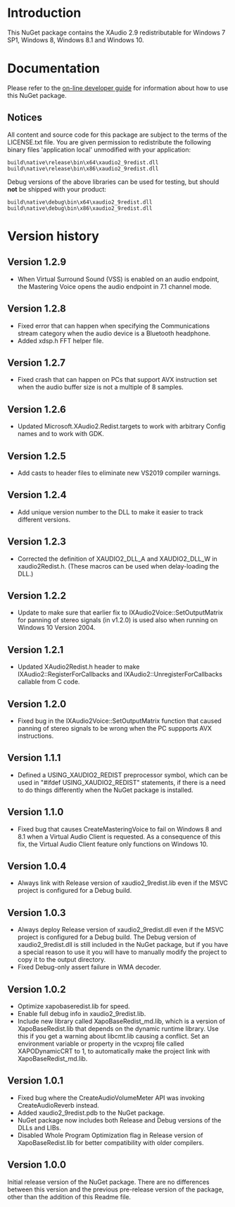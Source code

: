 # Introduction 
This NuGet package contains the XAudio 2.9 redistributable for Windows 7 SP1, Windows 8, Windows 8.1 and Windows 10.

# Documentation
Please refer to the [on-line developer guide](https://aka.ms/XAudio2Redist) for information about how to use this NuGet package.

## Notices

All content and source code for this package are subject to the terms of the LICENSE.txt file. You are given permission to redistribute the following binary files 'application local' unmodified with your application:

```
build\native\release\bin\x64\xaudio2_9redist.dll
build\native\release\bin\x86\xaudio2_9redist.dll
```

Debug versions of the above libraries can be used for testing, but should **not** be shipped with your product:

```
build\native\debug\bin\x64\xaudio2_9redist.dll
build\native\debug\bin\x86\xaudio2_9redist.dll
```

# Version history

## Version 1.2.9
- When Virtual Surround Sound (VSS) is enabled on an audio endpoint, the Mastering Voice opens the audio endpoint in 7.1 channel mode.

## Version 1.2.8
- Fixed error that can happen when specifying the Communications stream category when the audio device is a Bluetooth headphone.
- Added xdsp.h FFT helper file.

## Version 1.2.7
- Fixed crash that can happen on PCs that support AVX instruction set when the audio buffer size is not a multiple of 8 samples.

## Version 1.2.6
- Updated Microsoft.XAudio2.Redist.targets to work with arbitrary Config names and to work with GDK.

## Version 1.2.5
- Add casts to header files to eliminate new VS2019 compiler warnings.

## Version 1.2.4
- Add unique version number to the DLL to make it easier to track different versions.

## Version 1.2.3
- Corrected the definition of XAUDIO2_DLL_A and XAUDIO2_DLL_W in xaudio2Redist.h. (These macros can be used when delay-loading the DLL.)

## Version 1.2.2
- Update to make sure that earlier fix to IXAudio2Voice::SetOutputMatrix for panning of stereo signals (in v1.2.0) is used also when running on Windows 10 Version 2004.

## Version 1.2.1
- Updated XAudio2Redist.h header to make IXAudio2::RegisterForCallbacks and IXAudio2::UnregisterForCallbacks callable from C code.

## Version 1.2.0
- Fixed bug in the IXAudio2Voice::SetOutputMatrix function that caused panning of stereo signals to be wrong when the PC suppports AVX instructions.

## Version 1.1.1
- Defined a USING_XAUDIO2_REDIST preprocessor symbol, which can be used in "#ifdef USING_XAUDIO2_REDIST" statements, if there is a need to do things differently when the NuGet package is installed.

## Version 1.1.0
- Fixed bug that causes CreateMasteringVoice to fail on Windows 8 and 8.1 when a Virtual Audio Client is requested. As a consequence of this fix, the Virtual Audio Client feature only functions on Windows 10.

## Version 1.0.4
- Always link with Release version of xaudio2_9redist.lib even if the MSVC project is configured for a Debug build.

## Version 1.0.3
- Always deploy Release version of xaudio2_9redist.dll even if the MSVC project is configured for a Debug build. The Debug version of xaudio2_9redist.dll is still included in the NuGet package, but if you have a special reason to use it you will have to manually modify the project to copy it to the output directory.
- Fixed Debug-only assert failure in WMA decoder.

## Version 1.0.2
- Optimize xapobaseredist.lib for speed.
- Enable full debug info in xaudio2_9redist.lib.
- Include new library called XapoBaseRedist_md.lib, which is a version of XapoBaseRedist.lib that depends on the dynamic runtime library. Use this if you get a warning about libcmt.lib causing a conflict.
  Set an environment variable or property in the vcxproj file called XAPODynamicCRT to 1, to automatically make the project link with XapoBaseRedist_md.lib.

## Version 1.0.1

- Fixed bug where the CreateAudioVolumeMeter API was invoking CreateAudioReverb instead.
- Added xaudio2_9redist.pdb to the NuGet package.
- NuGet package now includes both Release and Debug versions of the DLLs and LIBs.
- Disabled Whole Program Optimization flag in Release version of XapoBaseRedist.lib for better compatibility with older compilers.

## Version 1.0.0

Initial release version of the NuGet package. There are no differences between this version and the previous pre-release version of the package,
other than the addition of this Readme file.

